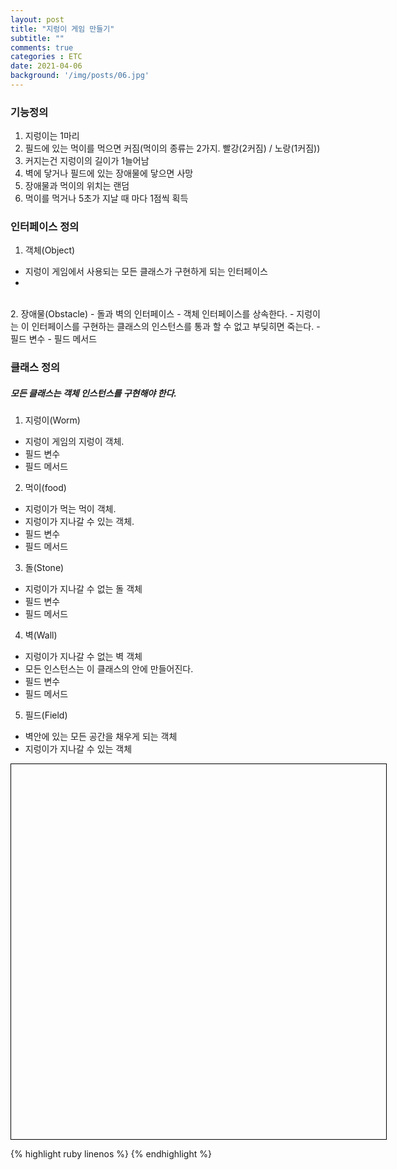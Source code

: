 ```yaml
---
layout: post
title: "지렁이 게임 만들기"
subtitle: ""
comments: true
categories : ETC
date: 2021-04-06
background: '/img/posts/06.jpg'
---
```

### 기능정의
1. 지렁이는 1마리
2. 필드에 있는 먹이를 먹으면 커짐(먹이의 종류는 2가지. 빨강(2커짐) / 노랑(1커짐))
3. 커지는건 지렁이의 길이가 1늘어남
4. 벽에 닿거나 필드에 있는 장애물에 닿으면 사망
5. 장애물과 먹이의 위치는 랜덤
6. 먹이를 먹거나 5초가 지날 때 마다 1점씩 획득

### 인터페이스 정의
1. 객체(Object)
 - 지렁이 게임에서 사용되는 모든 클래스가 구현하게 되는 인터페이스
 - 
<br/>
2. 장애물(Obstacle)
 - 돌과 벽의 인터페이스
 - 객체 인터페이스를 상속한다.
 - 지렁이는 이 인터페이스를 구현하는 클래스의 인스턴스를 통과 할 수 없고 부딪히면 죽는다.
 - 필드 변수
 - 필드 메서드


### 클래스 정의
##### 모든 클래스는 객체 인스턴스를 구현해야 한다.
1. 지렁이(Worm)
 - 지렁이 게임의 지렁이 객체.
 - 필드 변수
 - 필드 메서드

2. 먹이(food)
 - 지렁이가 먹는 먹이 객체.
 - 지렁이가 지나갈 수 있는 객체.
 - 필드 변수
 - 필드 메서드

3. 돌(Stone)
 - 지렁이가 지나갈 수 없는 돌 객체
 - 필드 변수
 - 필드 메서드

4. 벽(Wall)
 - 지렁이가 지나갈 수 없는 벽 객체
 - 모든 인스턴스는 이 클래스의 안에 만들어진다.
 - 필드 변수
 - 필드 메서드

5. 필드(Field)
 - 벽안에 있는 모든 공간을 채우게 되는 객체
 - 지렁이가 지나갈 수 있는 객체


<script src="{{"/assets/wormGameEngin.js"}}"></script>
<div style="width: 600px; height: 600px; border: 1px solid black;">
  
</div>

{% highlight ruby linenos %}
{% endhighlight %}

